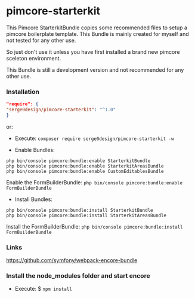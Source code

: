 # pimcore-starterkit

This Pimcore StarterkitBundle copies some recommended files to setup a pimcore boilerplate template.
This Bundle is mainly created for myself and not tested for any other use.

So just don't use it unless you have first
installed a brand new pimcore sceleton environment.

This Bundle is still a development version and not recommended for any other use.

### Installation

```json
"require": {
"serge0design/pimcore-starterkit": "^1.0"
}
```
or:

- Execute: `composer require serge0design/pimcore-starterkit -w`

- Enable Bundles:

```
php bin/console pimcore:bundle:enable StarterkitBundle
php bin/console pimcore:bundle:enable StarterkitAreasBundle
php bin/console pimcore:bundle:enable CustomEditablesBundle
```

Enable the FormBuilderBundle:
`php bin/console pimcore:bundle:enable FormBuilderBundle`

- Install Bundles:

```
php bin/console pimcore:bundle:install StarterkitBundle
php bin/console pimcore:bundle:install StarterkitAreasBundle
```

Install the FormBuilderBundle:
`php bin/console pimcore:bundle:install FormBuilderBundle`

### Links

https://github.com/symfony/webpack-encore-bundle

### Install the node_modules folder and start encore

- Execute: $ `npm install`